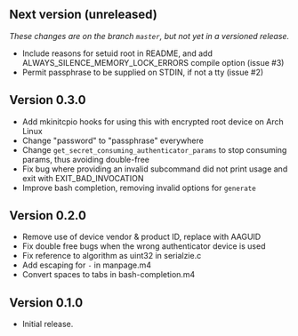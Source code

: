 ## Next version (unreleased)
_These changes are on the branch `master`, but not yet in a versioned release._

* Include reasons for setuid root in README, and add ALWAYS_SILENCE_MEMORY_LOCK_ERRORS compile option (issue #3)
* Permit passphrase to be supplied on STDIN, if not a tty (issue #2)

## Version 0.3.0

* Add mkinitcpio hooks for using this with encrypted root device on Arch Linux
* Change "password" to "passphrase" everywhere
* Change `get_secret_consuming_authenticator_params` to stop consuming params, thus avoiding double-free
* Fix bug where providing an invalid subcommand did not print usage and exit with EXIT_BAD_INVOCATION
* Improve bash completion, removing invalid options for `generate`

## Version 0.2.0

* Remove use of device vendor & product ID, replace with AAGUID
* Fix double free bugs when the wrong authenticator device is used
* Fix reference to algorithm as uint32 in serialzie.c
* Add escaping for `-` in manpage.m4
* Convert spaces to tabs in bash-completion.m4

## Version 0.1.0

* Initial release.